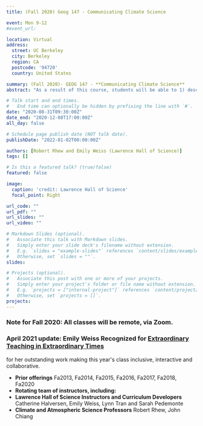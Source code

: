 ```yaml
---
title: (Fall 2020) Geog 147 - Communicating Climate Science

event: Mon 9-12
#event_url:  

location: Virtual 
address:
  street: UC Berkeley
  city: Berkeley
  region: CA
  postcode: '94720'
  country: United States

summary: (Fall 2020)- GEOG 147 - **Communicating Climate Science**
abstract: "As a result of this course, students will be able to 1) describe and use models to illustrate the processes, interactions, and mechanisms contributing to climate change; 2) demonstrate an understanding of how people learn, and 3) the importance and impact of social, cultural, and worldview belief systems on behavior related to climate change, through effectively communicating ideas and engaging in meaningful discussions with diverse, non-expert audiences."

# Talk start and end times.
#   End time can optionally be hidden by prefixing the line with `#`.
date: "2020-08-31T09:30:00Z"
date_end: "2020-12-08T17:00:00Z"
all_day: false

# Schedule page publish date (NOT talk date).
publishDate: "2022-01-02T00:00:00Z"

authors: [Robert Rhew and Emily Weiss (Lawrence Hall of Science)]
tags: []

# Is this a featured talk? (true/false)
featured: false

image:
  caption: 'credit: Lawrence Hall of Science'
  focal_point: Right

url_code: ""
url_pdf: ""
url_slides: ""
url_video: ""

# Markdown Slides (optional).
#   Associate this talk with Markdown slides.
#   Simply enter your slide deck's filename without extension.
#   E.g. `slides = "example-slides"` references `content/slides/example-slides.md`.
#   Otherwise, set `slides = ""`.
slides:

# Projects (optional).
#   Associate this post with one or more of your projects.
#   Simply enter your project's folder or file name without extension.
#   E.g. `projects = ["internal-project"]` references `content/project/deep-learning/index.md`.
#   Otherwise, set `projects = []`.
projects:
---
```

### Note for Fall 2020: All classes will be remote, via Zoom. 

### April 2021 update:  Emily Weiss Recognized for [Extraordinary Teaching in Extraordinary Times](https://www.lawrencehallofscience.org/news/recognized-for-extraordinary-teaching-in-extraordinary-times/) 
for her outstanding work making this year's class inclusive, interactive and collaborative. 

- **Prior offerings** Fa2013, Fa2014, Fa2015, Fa2016, Fa2017, Fa2018, Fa2020
- **Rotating team of instructors, including:**
- **Lawrence Hall of Science Instructors and Curriculum Developers** Catherine Halversen, Emily Weiss, Lynn Tran and Sarah Pedemonte
- **Climate and Atmospheric Science Professors** Robert Rhew, John Chiang

